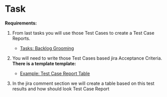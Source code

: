 # Task

**Requirements:**

1. From last tasks you will use those Test Cases to create a Test Case Reports.
    - [Tasks: Backlog Grooming](../../QA/tasks/TestCaseReports.md)

2. You will need to write  those Test Cases based jira Acceptance Criteria. **There is a template template:**
    - [Example: Test Case Report Table](../assets/manualTesting/testCaseReport.md)

3. In the jira comment section we will create a table based on this test results and how should look Test Case Report